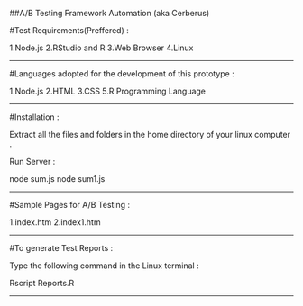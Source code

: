 ##A/B Testing Framework Automation (aka Cerberus)


#Test Requirements(Preffered) :

1.Node.js
2.RStudio and R
3.Web Browser 
4.Linux

*********************************************************************************************
#Languages adopted for the development of this prototype :

1.Node.js
2.HTML
3.CSS
5.R Programming Language
 
************************************************************************************************

#Installation :

Extract all the files and folders in the home directory of your linux computer .

Run Server :

node sum.js
node sum1.js


*************************************************************************************************
#Sample Pages for A/B Testing :

1.index.htm
2.index1.htm

**********************************************************************************************
#To generate Test Reports :

Type the following command in the Linux terminal :

Rscript Reports.R

**************************************************************************************************
